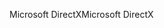 <span data-ttu-id="730f6-101">Microsoft DirectX</span><span class="sxs-lookup"><span data-stu-id="730f6-101">Microsoft DirectX</span></span>